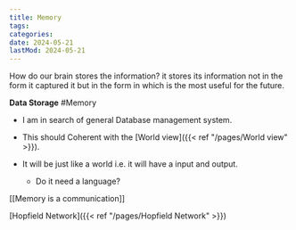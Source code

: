 ```yaml
---
title: Memory
tags:
categories:
date: 2024-05-21
lastMod: 2024-05-21
---
```

How do our brain stores the information? it stores its information not in the form it captured it but in the form in which is the most useful for the future.

**Data Storage** #Memory

  + I am in search of general Database management system.

  + This should Coherent with the [World view]({{< ref "/pages/World view" >}}).

  + It will be just like a world i.e. it will have a input and output.

    + Do it need a language?

[[Memory is a communication]]

[Hopfield Network]({{< ref "/pages/Hopfield Network" >}})
